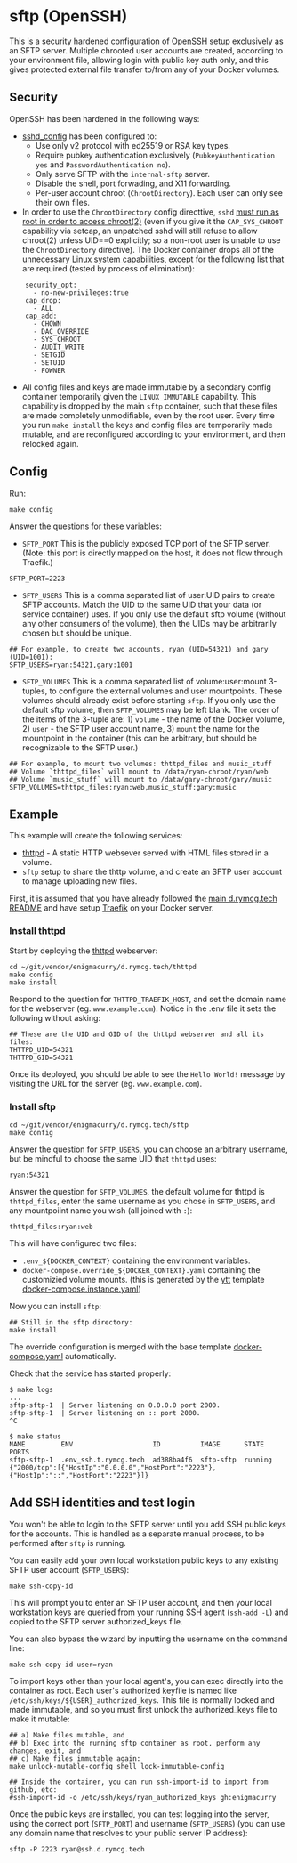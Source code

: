 # sftp (OpenSSH)

This is a security hardened configuration of
[OpenSSH](https://www.openssh.com/) setup exclusively as an SFTP
server. Multiple chrooted user accounts are created, according to your
environment file, allowing login with public key auth only, and this
gives protected external file transfer to/from any of your Docker
volumes.

## Security

OpenSSH has been hardened in the following ways:

 * [sshd_config](sshd_config) has been configured to:
   * Use only v2 protocol with ed25519 or RSA key types.
   * Require pubkey authentication exclusively (`PubkeyAuthentication
     yes` and `PasswordAuthentication no`).
   * Only serve SFTP with the `internal-sftp` server.
   * Disable the shell, port forwading, and X11 forwarding.
   * Per-user account chroot (`ChrootDirectory`). Each user can only
     see their own files.
 * In order to use the `ChrootDirectory` config directtive, `sshd` [must run as root in order to access chroot(2)](https://github.com/openssh/openssh-portable/blob/2923d026e55998133c0f6e5186dca2a3c0fa5ff5/platform.c#L82-L92) (even if you give it the `CAP_SYS_CHROOT` capability via setcap, an unpatched sshd will still refuse to allow chroot(2) unless UID==0 explicitly; so a non-root user is unable to use the `ChrootDirectory` directive). The Docker container drops all of the unnecessary [Linux system capabilities](https://man.archlinux.org/man/capabilities.7), except for the following list that are required (tested by process of elimination):
```
    security_opt:
      - no-new-privileges:true
    cap_drop:
      - ALL
    cap_add:
      - CHOWN
      - DAC_OVERRIDE
      - SYS_CHROOT
      - AUDIT_WRITE
      - SETGID
      - SETUID
      - FOWNER
```
 * All config files and keys are made immutable by a secondary config
   container temporarily given the `LINUX_IMMUTABLE` capability. This
   capability is dropped by the main `sftp` container, such that these
   files are made completely unmodifiable, even by the root user.
   Every time you run `make install` the keys and config files are
   temporarily made mutable, and are reconfigured according to your
   environment, and then relocked again.

## Config

Run:

```
make config
```

Answer the questions for these variables:

 * `SFTP_PORT` This is the publicly exposed TCP port of the SFTP
   server. (Note: this port is directly mapped on the host, it does
   not flow through Traefik.)

```
SFTP_PORT=2223
```

 * `SFTP_USERS` This is a comma separated list of user:UID pairs to
   create SFTP accounts. Match the UID to the same UID that your data
   (or service container) uses. If you only use the default sftp
   volume (without any other consumers of the volume), then the UIDs
   may be arbitrarily chosen but should be unique.

```
## For example, to create two accounts, ryan (UID=54321) and gary (UID=1001):
SFTP_USERS=ryan:54321,gary:1001
```

 * `SFTP_VOLUMES` This is a comma separated list of volume:user:mount
   3-tuples, to configure the external volumes and user mountpoints.
   These volumes should already exist before starting `sftp`. If you
   only use the default sftp volume, then `SFTP_VOLUMES` may be left
   blank. The order of the items of the 3-tuple are: 1) `volume` - the
   name of the Docker volume, 2) `user` - the SFTP user account name,
   3) `mount` the name for the mountpoint in the container (this can
   be arbitrary, but should be recognizable to the SFTP user.)

```
## For example, to mount two volumes: thttpd_files and music_stuff
## Volume `thttpd_files` will mount to /data/ryan-chroot/ryan/web
## Volume `music_stuff` will mount to /data/gary-chroot/gary/music
SFTP_VOLUMES=thttpd_files:ryan:web,music_stuff:gary:music
```

## Example

This example will create the following services:

 * [thttpd](../thttpd) - A static HTTP websever served with HTML files
   stored in a volume.
 * `sftp` setup to share the thttp volume, and create an SFTP user
   account to manage uploading new files.

First, it is assumed that you have already followed the [main
d.rymcg.tech README](../README.md) and have setup
[Traefik](../traefik/README.md) on your Docker server.

### Install thttpd

Start by deploying the [thttpd](../thttpd) webserver:

```
cd ~/git/vendor/enigmacurry/d.rymcg.tech/thttpd
make config
make install
```

Respond to the question for `THTTPD_TRAEFIK_HOST`, and set the domain
name for the webserver (eg. `www.example.com`). Notice in the .env
file it sets the following without asking:

```
## These are the UID and GID of the thttpd webserver and all its files:
THTTPD_UID=54321
THTTPD_GID=54321
```

Once its deployed, you should be able to see the `Hello World!`
message by visiting the URL for the server (eg. `www.example.com`).

### Install sftp

```
cd ~/git/vendor/enigmacurry/d.rymcg.tech/sftp
make config
```

Answer the question for `SFTP_USERS`, you can choose an arbitrary
username, but be mindful to choose the same UID that `thttpd` uses:

```
ryan:54321
```

Answer the question for `SFTP_VOLUMES`, the default volume for thttpd
is `thttpd_files`, enter the same username as you chose in
`SFTP_USERS`, and any mountpoiint name you wish (all joined with `:`):

```
thttpd_files:ryan:web
```

This will have configured two files:

 * `.env_${DOCKER_CONTEXT}` containing the environment variables.
 * `docker-compose.override_${DOCKER_CONTEXT}.yaml` containing the
   customizied volume mounts. (this is generated by the
   [ytt](https://carvel.dev/ytt/docs/latest/) template
   [docker-compose.instance.yaml](docker-compose.instance.yaml))

Now you can install `sftp`:

```
## Still in the sftp directory:
make install
```

The override configuration is merged with the base template
[docker-compose.yaml](docker-compose.yaml) automatically.

Check that the service has started properly:

```
$ make logs
...
sftp-sftp-1  | Server listening on 0.0.0.0 port 2000.
sftp-sftp-1  | Server listening on :: port 2000.
^C

$ make status
NAME         ENV                    ID          IMAGE      STATE    PORTS
sftp-sftp-1  .env_ssh.t.rymcg.tech  ad388ba4f6  sftp-sftp  running  {"2000/tcp":[{"HostIp":"0.0.0.0","HostPort":"2223"},{"HostIp":"::","HostPort":"2223"}]}
```


## Add SSH identities and test login

You won't be able to login to the SFTP server until you add SSH public
keys for the accounts. This is handled as a separate manual process,
to be performed after `sftp` is running.

You can easily add your own local workstation public keys to any
existing SFTP user account (`SFTP_USERS`):

```
make ssh-copy-id
```

This will prompt you to enter an SFTP user account, and then your
local workstation keys are queried from your running SSH agent
(`ssh-add -L`) and copied to the SFTP server authorized_keys file.

You can also bypass the wizard by inputting the username on the command line:

```
make ssh-copy-id user=ryan
```

To import keys other than your local agent's, you can exec directly
into the container as root. Each user's authorized keyfile is named
like `/etc/ssh/keys/${USER}_authorized_keys`. This file is normally
locked and made immutable, and so you must first unlock the
authorized_keys file to make it mutable:

```
## a) Make files mutable, and
## b) Exec into the running sftp container as root, perform any changes, exit, and
## c) Make files immutable again:
make unlock-mutable-config shell lock-immutable-config

## Inside the container, you can run ssh-import-id to import from github, etc:
#ssh-import-id -o /etc/ssh/keys/ryan_authorized_keys gh:enigmacurry
```

Once the public keys are installed, you can test logging into the
server, using the correct port (`SFTP_PORT`) and username
(`SFTP_USERS`) (you can use any domain name that resolves to your
public server IP address):

```
sftp -P 2223 ryan@ssh.d.rymcg.tech
```
